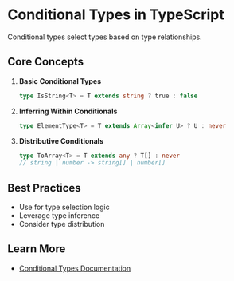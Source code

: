 # Conditional Types in TypeScript

Conditional types select types based on type relationships.

## Core Concepts

1. **Basic Conditional Types**
   ```typescript
   type IsString<T> = T extends string ? true : false
   ```

2. **Inferring Within Conditionals**
   ```typescript
   type ElementType<T> = T extends Array<infer U> ? U : never
   ```

3. **Distributive Conditionals**
   ```typescript
   type ToArray<T> = T extends any ? T[] : never
   // string | number -> string[] | number[]
   ```

## Best Practices
- Use for type selection logic
- Leverage type inference
- Consider type distribution

## Learn More
- [Conditional Types Documentation](https://www.typescriptlang.org/docs/handbook/2/conditional-types.html)
